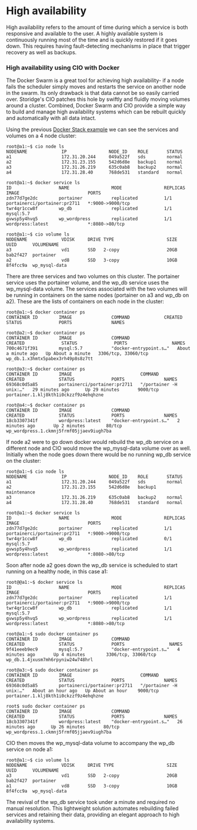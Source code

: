 # High availability

High availability refers to the amount of time during which a service is both responsive and available to the user. A highly available system is continuously running most of the time and is quickly restored if it goes down. This requires having fault-detecting mechanisms in place that trigger recovery as well as backups.

<h3>High availability using CIO with Docker</h3>

The Docker Swarm is a great tool for achieving high availability- if a node fails the scheduler simply moves and restarts the service on another node in the swarm. Its only drawback is that data cannot be so easily carried over. Storidge's CIO patches this hole by swiftly and fluidly moving volumes around a cluster. Combined, Docker Swarm and CIO provide a simple way to build and manage high availability systems which can be rebuilt quickly and automatically with all data intact.

Using the previous [Docker Stack example](docker_stack_volumes.html) we can see the services and volumes on a 4 node cluster:

```
root@a1:~$ cio node ls
NODENAME             IP                NODE_ID    ROLE       STATUS
a1                   172.31.20.244     049a522f   sds        normal     
a2                   172.31.23.155     542d6d8e   backup1    normal     
a3                   172.31.26.219     635c0ab8   backup2    normal     
a4                   172.31.28.40      768de531   standard   normal   

root@a1:~$ docker service ls
ID                  NAME                MODE                REPLICAS            IMAGE                          PORTS
zdn77d7ge2dc        portainer           replicated          1/1                 portainerci/portainer:pr2711   *:9000->9000/tcp
twr4qr1ccw8f        wp_db               replicated          1/1                 mysql:5.7                      
gvwsp5y4hvq5        wp_wordpress        replicated          1/1                 wordpress:latest               *:8080->80/tcp

root@a1:~$ cio volume ls
NODENAME             VDISK     DRIVE TYPE                    SIZE  UUID      VOLUMENAME
a3                   vd1       SSD   2-copy                  20GB  bab2f427  portainer         
a2                   vd8       SSD   3-copy                  10GB  8f4fcc9a  wp_mysql-data
```

There are three services and two volumes on this cluster. The portainer service uses the portainer volume, and the wp_db service uses the wp_mysql-data volume. The services associated with the two volumes will be running in containers on the same nodes (portainer on a3 and wp_db on a2). These are the lists of containers on each node in the cluster:

```
root@a1:~$ docker container ps
CONTAINER ID        IMAGE               COMMAND             CREATED             STATUS              PORTS               NAMES

root@a2:~$ docker container ps
CONTAINER ID        IMAGE               COMMAND                  CREATED              STATUS              PORTS                 NAMES
700c4671f391        mysql:5.7           "docker-entrypoint.s…"   About a minute ago   Up About a minute   3306/tcp, 33060/tcp   wp_db.1.x3hmtx5pabex3rh49p8s8z7tt

root@a3:~$ docker container ps
CONTAINER ID        IMAGE                          COMMAND                  CREATED             STATUS              PORTS               NAMES
69368c0d5a85        portainerci/portainer:pr2711   "/portainer -H unix:…"   29 minutes ago      Up 29 minutes       9000/tcp            portainer.1.klj8kth1i0ckzzf9z4ehqhzne

root@a4:~$ docker container ps
CONTAINER ID        IMAGE               COMMAND                  CREATED             STATUS              PORTS               NAMES
18cb3307341f        wordpress:latest    "docker-entrypoint.s…"   2 minutes ago       Up 2 minutes        80/tcp              wp_wordpress.1.ckmnj5frmf05jjaev9iugh7ba
```

If node a2 were to go down docker would rebuild the wp_db service on a different node and CIO would move the wp_mysql-data volume over as well. Initially when the node goes down there would be no running wp_db service on the cluster:
```
root@a1:~$ cio node ls
NODENAME             IP                NODE_ID    ROLE       STATUS
a1                   172.31.20.244     049a522f   sds        normal     
a2                   172.31.23.155     542d6d8e   backup1    maintenance
a3                   172.31.26.219     635c0ab8   backup2    normal     
a4                   172.31.28.40      768de531   standard   normal

root@a1:~$ docker service ls
ID                  NAME                MODE                REPLICAS            IMAGE                          PORTS
zdn77d7ge2dc        portainer           replicated          1/1                 portainerci/portainer:pr2711   *:9000->9000/tcp
twr4qr1ccw8f        wp_db               replicated          0/1                 mysql:5.7                      
gvwsp5y4hvq5        wp_wordpress        replicated          1/1                 wordpress:latest               *:8080->80/tcp
```

Soon after node a2 goes down the wp_db service is scheduled to start running on a healthy node, in this case a1:
```
root@@a1:~$ docker service ls
ID                  NAME                MODE                REPLICAS            IMAGE                          PORTS
zdn77d7ge2dc        portainer           replicated          1/1                 portainerci/portainer:pr2711   *:9000->9000/tcp
twr4qr1ccw8f        wp_db               replicated          1/1                 mysql:5.7                      
gvwsp5y4hvq5        wp_wordpress        replicated          1/1                 wordpress:latest               *:8080->80/tcp

root@a1:~$ sudo docker container ps
CONTAINER ID        IMAGE               COMMAND                  CREATED             STATUS              PORTS                 NAMES
9f41eeeb9ec9        mysql:5.7           "docker-entrypoint.s…"   4 minutes ago       Up 4 minutes        3306/tcp, 33060/tcp   wp_db.1.4jxusm7mh6rpyniw24w748hrl

root@a3:~$ sudo docker container ps
CONTAINER ID        IMAGE                          COMMAND                  CREATED             STATUS              PORTS               NAMES
69368c0d5a85        portainerci/portainer:pr2711   "/portainer -H unix:…"   About an hour ago   Up About an hour    9000/tcp            portainer.1.klj8kth1i0ckzzf9z4ehqhzne

root$ sudo docker container ps
CONTAINER ID        IMAGE               COMMAND                  CREATED             STATUS              PORTS               NAMES
18cb3307341f        wordpress:latest    "docker-entrypoint.s…"   26 minutes ago      Up 26 minutes       80/tcp              wp_wordpress.1.ckmnj5frmf05jjaev9iugh7ba
```

CIO then moves the wp_mysql-data volume to accompany the wp_db service on node a1:
```
root@a1:~$ cio volume ls
NODENAME             VDISK     DRIVE TYPE                    SIZE  UUID      VOLUMENAME
a3                   vd1       SSD   2-copy                  20GB  bab2f427  portainer         
a1                   vd8       SSD   3-copy                  10GB  8f4fcc9a  wp_mysql-data  
```

The revival of the wp_db service took under a minute and required no manual resolution. This lightweight solution automates rebuilding failed services and retaining their data, providing an elegant approach to high availability systems.
